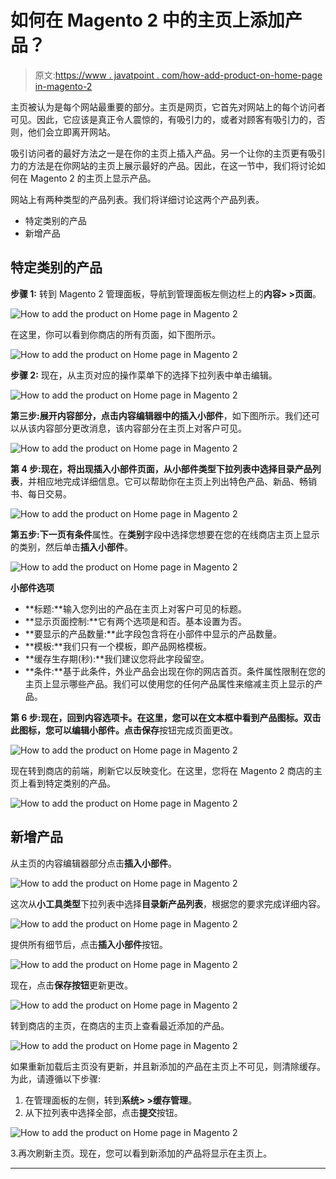 # 如何在 Magento 2 中的主页上添加产品？

> 原文:[https://www . javatpoint . com/how-add-product-on-home-page in-magento-2](https://www.javatpoint.com/how-to-add-product-on-home-page-in-magento-2)

主页被认为是每个网站最重要的部分。主页是网页，它首先对网站上的每个访问者可见。因此，它应该是真正令人震惊的，有吸引力的，或者对顾客有吸引力的，否则，他们会立即离开网站。

吸引访问者的最好方法之一是在你的主页上插入产品。另一个让你的主页更有吸引力的方法是在你网站的主页上展示最好的产品。因此，在这一节中，我们将讨论如何在 Magento 2 的主页上显示产品。

网站上有两种类型的产品列表。我们将详细讨论这两个产品列表。

*   特定类别的产品
*   新增产品

## 特定类别的产品

**步骤 1:** 转到 Magento 2 管理面板，导航到管理面板左侧边栏上的**内容> >页面**。

![How to add the product on Home page in Magento 2](img/eca094c6f0c96548079942939aa8c5c0.png)

在这里，你可以看到你商店的所有页面，如下图所示。

![How to add the product on Home page in Magento 2](img/761f1186a74e66b1c65fe0649669166b.png)

**步骤 2:** 现在，从主页对应的操作菜单下的选择下拉列表中单击编辑。

![How to add the product on Home page in Magento 2](img/7f49b6a5b0c4b58ea28d67ebbe8d37f2.png)

**第三步:**展开内容部分，点击内容编辑器中的**插入小部件**，如下图所示。我们还可以从该内容部分更改消息，该内容部分在主页上对客户可见。

![How to add the product on Home page in Magento 2](img/1c8b9c5938db177b8df4c61a9e3f5fbd.png)

**第 4 步:**现在，将出现插入小部件页面，从小部件类型下拉列表中选择**目录产品列表**，并相应地完成详细信息。它可以帮助你在主页上列出特色产品、新品、畅销书、每日交易。

![How to add the product on Home page in Magento 2](img/3b7236938ccc114cf69626b8a240332d.png)

**第五步:**下一页有**条件**属性。在**类别**字段中选择您想要在您的在线商店主页上显示的类别，然后单击**插入小部件**。

![How to add the product on Home page in Magento 2](img/099e32d7c0c1f2fff6ad9a33844eefc8.png)

**小部件选项**

*   **标题:**输入您列出的产品在主页上对客户可见的标题。
*   **显示页面控制:**它有两个选项是和否。基本设置为否。
*   **要显示的产品数量:**此字段包含将在小部件中显示的产品数量。
*   **模板:**我们只有一个模板，即产品网格模板。
*   **缓存生存期(秒):**我们建议您将此字段留空。
*   **条件:**基于此条件，外业产品会出现在你的网店首页。条件属性限制在您的主页上显示哪些产品。我们可以使用您的任何产品属性来缩减主页上显示的产品。

**第 6 步:**现在，回到内容选项卡。在这里，您可以在文本框中看到产品图标。双击此图标，您可以编辑小部件。点击**保存**按钮完成页面更改。

![How to add the product on Home page in Magento 2](img/f5978a07851e74b0946d073b5a40cb3e.png)

现在转到商店的前端，刷新它以反映变化。在这里，您将在 Magento 2 商店的主页上看到特定类别的产品。

![How to add the product on Home page in Magento 2](img/a0d1f37c2f1c1937a829cf74550409b2.png)

## 新增产品

从主页的内容编辑器部分点击**插入小部件**。

![How to add the product on Home page in Magento 2](img/6f81abd688d4bfabe37fc140204ed9ad.png)

这次从**小工具类型**下拉列表中选择**目录新产品列表**，根据您的要求完成详细内容。

![How to add the product on Home page in Magento 2](img/b8321133bffe1cefc62b66ca3725cee4.png)

提供所有细节后，点击**插入小部件**按钮。

![How to add the product on Home page in Magento 2](img/585ede91c3490f541b4a599655081575.png)

现在，点击**保存按钮**更新更改。

![How to add the product on Home page in Magento 2](img/df1f00bdec9661a0ebf62ea7aa88f76d.png)

转到商店的主页，在商店的主页上查看最近添加的产品。

![How to add the product on Home page in Magento 2](img/6cfb2c05f1545588bc048dcd19249594.png)

如果重新加载后主页没有更新，并且新添加的产品在主页上不可见，则清除缓存。为此，请遵循以下步骤:

1.  在管理面板的左侧，转到**系统> >缓存管理**。
2.  从下拉列表中选择全部，点击**提交**按钮。

![How to add the product on Home page in Magento 2](img/4a8a4fdcefae99345a8779988cd2e11e.png)

3.再次刷新主页。现在，您可以看到新添加的产品将显示在主页上。

* * *